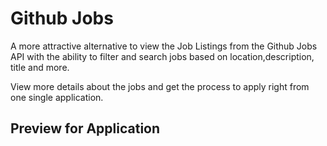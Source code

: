# Github Jobs

A more attractive alternative to view the Job Listings from the Github Jobs API with the ability to filter and search jobs based on location,description, title and more.

View more details about the jobs and get the process to apply right from one single application.

## Preview for Application

